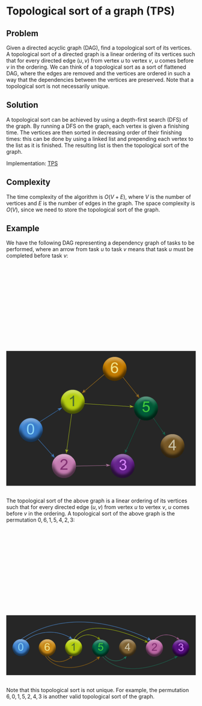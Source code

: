 # Topological sort of a graph (TPS)

## Problem

Given a directed acyclic graph (DAG), find a topological sort of its vertices. A topological sort of a directed graph is a linear ordering of its vertices such that for every directed edge $(u,v)$ from vertex $u$ to vertex $v$, $u$ comes before $v$ in the ordering. We can think of a topological sort as a sort of flattened DAG, where the edges are removed and the vertices are ordered in such a way that the dependencies between the vertices are preserved. Note that a topological sort is not necessarily unique.

## Solution

A topological sort can be achieved by using a depth-first search (DFS) of the graph. By running a DFS on the graph, each vertex is given a finishing time. The vertices are then sorted in decreasing order of their finishing times: this can be done by using a linked list and prepending each vertex to the list as it is finished. The resulting list is then the topological sort of the graph.

Implementation: [TPS](https://github.com/pl3onasm/Algorithms/tree/main/algorithms/graphs/top-sort/tps.c)

## Complexity

The time complexity of the algorithm is $O(V+E)$, where $V$ is the number of vertices and $E$ is the number of edges in the graph. The space complexity is $O(V)$, since we need to store the topological sort of the graph.

## Example

We have the following DAG representing a dependency graph of tasks to be performed, where an arrow from task $u$ to task $v$ means that task $u$ must be completed before task $v$:

&nbsp;

<p align="center" width="85%">
<img src="dag.png"
     alt="dag"
     style="float: left; padding-top:200px" />  
</p>  

&nbsp;

The topological sort of the above graph is a linear ordering of its vertices such that for every directed edge $(u,v)$ from vertex $u$ to vertex $v$, $u$ comes before $v$ in the ordering. A topological sort of the above graph is the permutation $0,6,1,5,4,2,3$:

&nbsp;

<p align="center" width="85%">
<img src="sorted.png"
     alt="sorted dag"
     style="float: left; padding-top:200px" />  
</p>

&nbsp;

Note that this topological sort is not unique. For example, the permutation $6,0,1,5,2,4,3$ is another valid topological sort of the graph.
